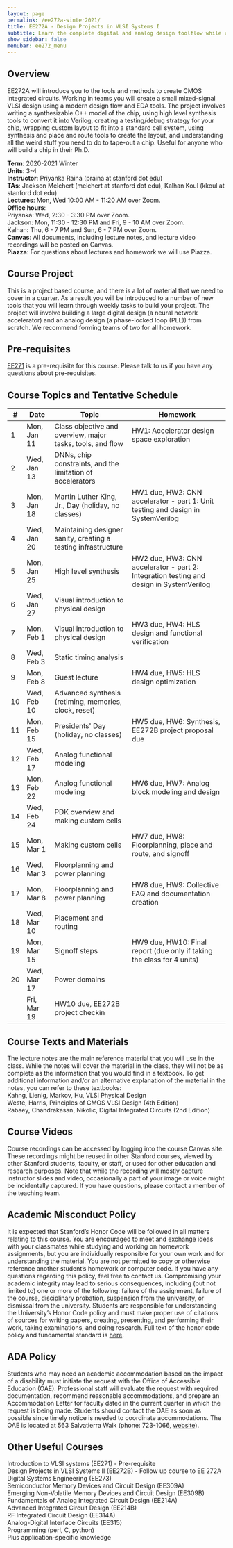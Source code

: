 ```yaml
---
layout: page
permalink: /ee272a-winter2021/
title: EE272A - Design Projects in VLSI Systems I
subtitle: Learn the complete digital and analog design toolflow while creating your own neural network accelerator!  
show_sidebar: false
menubar: ee272_menu
---
```

## Overview
EE272A will introduce you to the tools and methods to create CMOS integrated circuits. Working in teams you will create a small mixed-signal VLSI design using a modern design flow and EDA tools. The project involves writing a synthesizable C++ model of the chip, using high level synthesis tools to convert it into Verilog, creating a testing/debug strategy for your chip, wrapping custom layout to fit into a standard cell system, using synthesis and place and route tools to create the layout, and understanding all the weird stuff you need to do to tape-out a chip. Useful for anyone who will build a chip in their Ph.D.

**Term**: 2020-2021 Winter  
**Units**: 3-4  
**Instructor**: Priyanka Raina (praina at stanford dot edu)  
**TAs**: Jackson Melchert (melchert at stanford dot edu), Kalhan Koul (kkoul at stanford dot edu)  
**Lectures**: Mon, Wed 10:00 AM - 11:20 AM over Zoom.   
**Office hours**:  
Priyanka: Wed, 2:30 - 3:30 PM over Zoom.  
Jackson: Mon, 11:30 - 12:30 PM and Fri, 9 - 10 AM over Zoom.  
Kalhan: Thu, 6 - 7 PM and Sun, 6 - 7 PM over Zoom.  
**Canvas**: All documents, including lecture notes, and lecture video recordings will be posted on Canvas.   
**Piazza**: For questions about lectures and homework we will use Piazza.  

## Course Project
This is a project based course, and there is a lot of material that we need to cover in a quarter. As a result you will be introduced to a number of new tools that you will learn through weekly tasks to build your project. The project will involve building a large digital design (a neural network accelerator) and an analog design (a phase-locked loop (PLL)) from scratch. We recommend forming teams of two for all homework.

## Pre-requisites  
[EE271](/ee271-autumn2019/) is a pre-requisite for this course. Please talk to us if you have any questions about pre-requisites.

## Course Topics and Tentative Schedule

| #   | Date        | Topic                                                          | Homework                      |  
| --- | ----------- | -------------------------------------------------------------- | ----------------------------- |  
| 1   | Mon, Jan 11 | Class objective and overview, major tasks, tools, and flow | HW1: Accelerator design space exploration |  
| 2   | Wed, Jan 13 | DNNs, chip constraints, and the limitation of accelerators | |  
| 3   | Mon, Jan 18 | Martin Luther King, Jr., Day (holiday, no classes)             | HW1 due, HW2: CNN accelerator - part 1: Unit testing and design in SystemVerilog |
| 4   | Wed, Jan 20 | Maintaining designer sanity, creating a testing infrastructure | |
| 5   | Mon, Jan 25 | High level synthesis | HW2 due, HW3: CNN accelerator - part 2: Integration testing and design in SystemVerilog |  
| 6   | Wed, Jan 27 | Visual introduction to physical design |                               |
| 7   | Mon, Feb 1  | Visual introduction to physical design | HW3 due, HW4: HLS design and functional verification |
| 8   | Wed, Feb 3  | Static timing analysis |
| 9   | Mon, Feb 8  | Guest lecture | HW4 due, HW5: HLS design optimization |
| 10  | Wed, Feb 10 | Advanced synthesis (retiming, memories, clock, reset) |
| 11  | Mon, Feb 15 | Presidents' Day (holiday, no classes) | HW5 due, HW6: Synthesis, EE272B project proposal due |
| 12  | Wed, Feb 17 | Analog functional modeling | |
| 13  | Mon, Feb 22 | Analog functional modeling | HW6 due, HW7: Analog block modeling and design  |
| 14  | Wed, Feb 24 | PDK overview and making custom cells |  |
| 15  | Mon, Mar 1  | Making custom cells | HW7 due, HW8: Floorplanning, place and route, and signoff  |
| 16  | Wed, Mar 3  | Floorplanning and power planning |
| 17  | Mon, Mar 8  | Floorplanning and power planning | HW8 due, HW9: Collective FAQ and documentation creation |
| 18  | Wed, Mar 10 | Placement and routing |   |
| 19  | Mon, Mar 15 | Signoff steps | HW9 due, HW10: Final report (due only if taking the class for 4 units) |
| 20  | Wed, Mar 17 | Power domains |  |
|     | Fri, Mar 19 | HW10 due, EE272B project checkin  |  |

## Course Texts and Materials
The lecture notes are the main reference material that you will use in the class. While the notes will cover the material in the class, they will not be as complete as the information that you would find in a textbook.
To get additional information and/or an alternative explanation of the material in the notes, you can refer to these textbooks:  
Kahng, Lienig, Markov, Hu, VLSI Physical Design  
Weste, Harris, Principles of CMOS VLSI Design (4th Edition)  
Rabaey, Chandrakasan, Nikolic, Digital Integrated Circuits (2nd Edition)  

## Course Videos
Course recordings can be accessed by logging into the course Canvas site. These recordings might be reused in other Stanford courses, viewed by other Stanford students, faculty, or staff, or used for other education and research purposes. Note that while the recording will mostly capture instructor slides and video, occasionally a part of your image or voice might be incidentally captured. If you have questions, please contact a member of the teaching team.

## Academic Misconduct Policy
It is expected that Stanford’s Honor Code will be followed in all matters relating to this course. You are encouraged to meet and exchange ideas with your classmates while studying and working on homework assignments, but you are individually responsible for your own work and for understanding the material. You are not permitted to copy or otherwise reference another student’s homework or computer code. If you have any questions regarding this policy, feel free to contact us.
Compromising your academic integrity may lead to serious consequences, including (but not limited to) one or more of the following: failure of the assignment, failure of the course, disciplinary probation, suspension from the university, or dismissal from the university.
Students are responsible for understanding the University’s Honor Code policy and must make proper use of citations of sources for writing papers, creating, presenting, and performing their work, taking examinations, and doing research.
Full text of the honor code policy and fundamental standard is [here](https://communitystandards.stanford.edu/student-conduct-process/honor-code-and-fundamental-standard).

## ADA Policy
Students who may need an academic accommodation based on the impact of a disability must initiate the request with the Office of Accessible Education (OAE). Professional staff will evaluate the request with required documentation, recommend reasonable accommodations, and prepare an Accommodation Letter for faculty dated in the current quarter in which the request is being made. Students should contact the OAE as soon as possible since timely notice is needed to coordinate accommodations. The OAE is located at 563 Salvatierra Walk (phone: 723-1066, [website](http://oae.stanford.edu)).

## Other Useful Courses
Introduction to VLSI systems (EE271) - Pre-requisite  
Design Projects in VLSI Systems II (EE272B) - Follow up course to EE 272A  
Digital Systems Engineering (EE273)  
Semiconductor Memory Devices and Circuit Design (EE309A)  
Emerging Non-Volatile Memory Devices and Circuit Design (EE309B)  
Fundamentals of Analog Integrated Circuit Design (EE214A)  
Advanced Integrated Circuit Design (EE214B)  
RF Integrated Circuit Design (EE314A)  
Analog-Digital Interface Circuits (EE315)  
Programming (perl, C, python)  
Plus application-specific knowledge  

